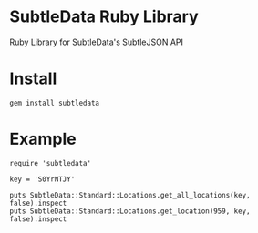 SubtleData Ruby Library
=======================

Ruby Library for SubtleData's SubtleJSON API

Install
=======

    gem install subtledata

Example
=======

    require 'subtledata'

    key = 'S0YrNTJY'

    puts SubtleData::Standard::Locations.get_all_locations(key, false).inspect
    puts SubtleData::Standard::Locations.get_location(959, key, false).inspect

